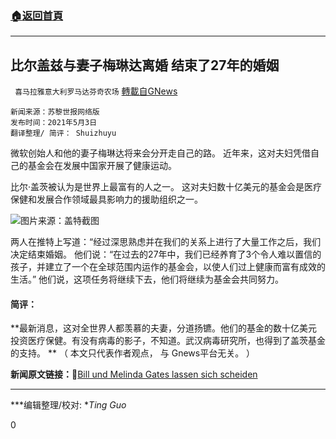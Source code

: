 ###  [:house:返回首頁](https://github.com/ourhimalayas/txt)
---

## 比尔盖兹与妻子梅琳达离婚 结束了27年的婚姻
` 喜马拉雅意大利罗马达芬奇农场` [轉載自GNews](https://gnews.org/zh-hans/1168762/)

```
新闻来源：苏黎世报网络版  
发布时间：2021年5月3日
翻译整理/ 简评： Shuizhuyu
```


微软创始人和他的妻子梅琳达将来会分开走自己的路。 近年来，这对夫妇凭借自己的基金会在发展中国家开展了健康运动。

比尔·盖茨被认为是世界上最富有的人之一。 这对夫妇数十亿美元的基金会是医疗保健和发展合作领域最具影响力的援助组织之一。

![]()![](https://gnews-media-offload.s3.amazonaws.com/wp-content/uploads/2021/05/03182916/20210504051208389.png)图片来源：盖特截图

两人在推特上写道：“经过深思熟虑并在我们的关系上进行了大量工作之后，我们决定结束婚姻。 他们说：“在过去的27年中，我们已经养育了3个令人难以置信的孩子，并建立了一个在全球范围内运作的基金会，以使人们过上健康而富有成效的生活。” 他们说，这项任务将继续下去，他们将继续为基金会共同努力。

#### **简评：**

**最新消息，这对全世界人都羡慕的夫妻，分道扬镳。他们的基金的数十亿美元投资医疗保健。有没有病毒的影子，不知道。武汉病毒研究所，也得到了盖茨基金的支持。 **
（ 本文只代表作者观点， 与 Gnews平台无关。 ）

**新闻原文链接：**🔗[Bill und Melinda Gates lassen sich scheiden](https://www.nzz.ch/wirtschaft/bill-und-melinda-gates-lassen-sich-scheiden-ld.1615245)

* * *

***编辑整理/校对: **Ting Guo*

0
